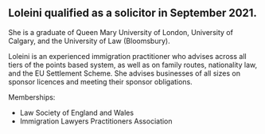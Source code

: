 ## Loleini qualified as a solicitor in September 2021. 

She is a graduate of Queen Mary University of London, University of Calgary, and the University of Law (Bloomsbury). 

Loleini is an experienced immigration practitioner who advises across all tiers of the points based system, as well as on family routes, nationality law, and the EU Settlement Scheme. She advises businesses of all sizes on sponsor licences and meeting their sponsor obligations. 

Memberships:
- Law Society of England and Wales
- Immigration Lawyers Practitioners Association
